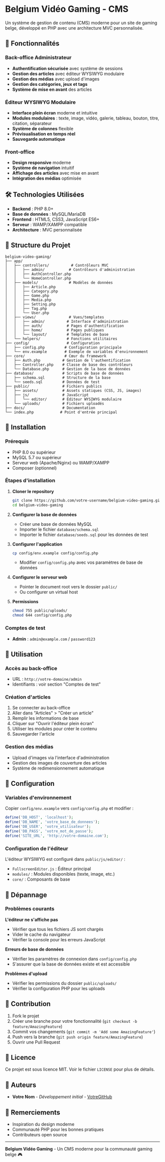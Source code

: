 # Belgium Vidéo Gaming - CMS

Un système de gestion de contenu (CMS) moderne pour un site de gaming belge, développé en PHP avec une architecture MVC personnalisée.

## 🚀 Fonctionnalités

### Back-office Administrateur
- **Authentification sécurisée** avec système de sessions
- **Gestion des articles** avec éditeur WYSIWYG modulaire
- **Gestion des médias** avec upload d'images
- **Gestion des catégories, jeux et tags**
- **Système de mise en avant** des articles

### Éditeur WYSIWYG Modulaire
- **Interface plein écran** moderne et intuitive
- **Modules modulaires** : texte, image, vidéo, galerie, tableau, bouton, titre, citation, séparateur
- **Système de colonnes** flexible
- **Prévisualisation en temps réel**
- **Sauvegarde automatique**

### Front-office
- **Design responsive** moderne
- **Système de navigation** intuitif
- **Affichage des articles** avec mise en avant
- **Intégration des médias** optimisée

## 🛠️ Technologies Utilisées

- **Backend** : PHP 8.0+
- **Base de données** : MySQL/MariaDB
- **Frontend** : HTML5, CSS3, JavaScript ES6+
- **Serveur** : WAMP/XAMPP compatible
- **Architecture** : MVC personnalisée

## 📁 Structure du Projet

```
belgium-video-gaming/
├── app/
│   ├── controllers/          # Contrôleurs MVC
│   │   ├── admin/           # Contrôleurs d'administration
│   │   ├── AuthController.php
│   │   └── HomeController.php
│   ├── models/              # Modèles de données
│   │   ├── Article.php
│   │   ├── Category.php
│   │   ├── Game.php
│   │   ├── Media.php
│   │   ├── Setting.php
│   │   ├── Tag.php
│   │   └── User.php
│   ├── views/               # Vues/templates
│   │   ├── admin/          # Interface d'administration
│   │   ├── auth/           # Pages d'authentification
│   │   ├── home/           # Pages publiques
│   │   └── layout/         # Templates de base
│   └── helpers/            # Fonctions utilitaires
├── config/                 # Configuration
│   ├── config.php         # Configuration principale
│   └── env.example        # Exemple de variables d'environnement
├── core/                  # Cœur du framework
│   ├── Auth.php          # Gestion de l'authentification
│   ├── Controller.php    # Classe de base des contrôleurs
│   └── Database.php      # Gestion de la base de données
├── database/             # Scripts de base de données
│   ├── schema.sql        # Structure de la base
│   └── seeds.sql         # Données de test
├── public/               # Fichiers publics
│   ├── assets/           # Assets statiques (CSS, JS, images)
│   ├── js/               # JavaScript
│   │   └── editor/       # Éditeur WYSIWYG modulaire
│   └── uploads/          # Fichiers uploadés
├── docs/                 # Documentation
└── index.php            # Point d'entrée principal
```

## 🚀 Installation

### Prérequis
- PHP 8.0 ou supérieur
- MySQL 5.7 ou supérieur
- Serveur web (Apache/Nginx) ou WAMP/XAMPP
- Composer (optionnel)

### Étapes d'installation

1. **Cloner le repository**
   ```bash
   git clone https://github.com/votre-username/belgium-video-gaming.git
   cd belgium-video-gaming
   ```

2. **Configurer la base de données**
   - Créer une base de données MySQL
   - Importer le fichier `database/schema.sql`
   - Importer le fichier `database/seeds.sql` pour les données de test

3. **Configurer l'application**
   ```bash
   cp config/env.example config/config.php
   ```
   - Modifier `config/config.php` avec vos paramètres de base de données

4. **Configurer le serveur web**
   - Pointer le document root vers le dossier `public/`
   - Ou configurer un virtual host

5. **Permissions**
   ```bash
   chmod 755 public/uploads/
   chmod 644 config/config.php
   ```

### Comptes de test
- **Admin** : `admin@example.com` / `password123`

## 🎯 Utilisation

### Accès au back-office
- URL : `http://votre-domaine/admin`
- Identifiants : voir section "Comptes de test"

### Création d'articles
1. Se connecter au back-office
2. Aller dans "Articles" > "Créer un article"
3. Remplir les informations de base
4. Cliquer sur "Ouvrir l'éditeur plein écran"
5. Utiliser les modules pour créer le contenu
6. Sauvegarder l'article

### Gestion des médias
- Upload d'images via l'interface d'administration
- Gestion des images de couverture des articles
- Système de redimensionnement automatique

## 🔧 Configuration

### Variables d'environnement
Copier `config/env.example` vers `config/config.php` et modifier :

```php
define('DB_HOST', 'localhost');
define('DB_NAME', 'votre_base_de_donnees');
define('DB_USER', 'votre_utilisateur');
define('DB_PASS', 'votre_mot_de_passe');
define('SITE_URL', 'http://votre-domaine.com');
```

### Configuration de l'éditeur
L'éditeur WYSIWYG est configuré dans `public/js/editor/` :
- `FullscreenEditor.js` : Éditeur principal
- `modules/` : Modules disponibles (texte, image, etc.)
- `core/` : Composants de base

## 🐛 Dépannage

### Problèmes courants

**L'éditeur ne s'affiche pas**
- Vérifier que tous les fichiers JS sont chargés
- Vider le cache du navigateur
- Vérifier la console pour les erreurs JavaScript

**Erreurs de base de données**
- Vérifier les paramètres de connexion dans `config/config.php`
- S'assurer que la base de données existe et est accessible

**Problèmes d'upload**
- Vérifier les permissions du dossier `public/uploads/`
- Vérifier la configuration PHP pour les uploads

## 🤝 Contribution

1. Fork le projet
2. Créer une branche pour votre fonctionnalité (`git checkout -b feature/AmazingFeature`)
3. Commit vos changements (`git commit -m 'Add some AmazingFeature'`)
4. Push vers la branche (`git push origin feature/AmazingFeature`)
5. Ouvrir une Pull Request

## 📝 Licence

Ce projet est sous licence MIT. Voir le fichier `LICENSE` pour plus de détails.

## 👥 Auteurs

- **Votre Nom** - *Développement initial* - [VotreGitHub](https://github.com/votre-username)

## 🙏 Remerciements

- Inspiration du design moderne
- Communauté PHP pour les bonnes pratiques
- Contributeurs open source

---

**Belgium Vidéo Gaming** - Un CMS moderne pour la communauté gaming belge 🎮
